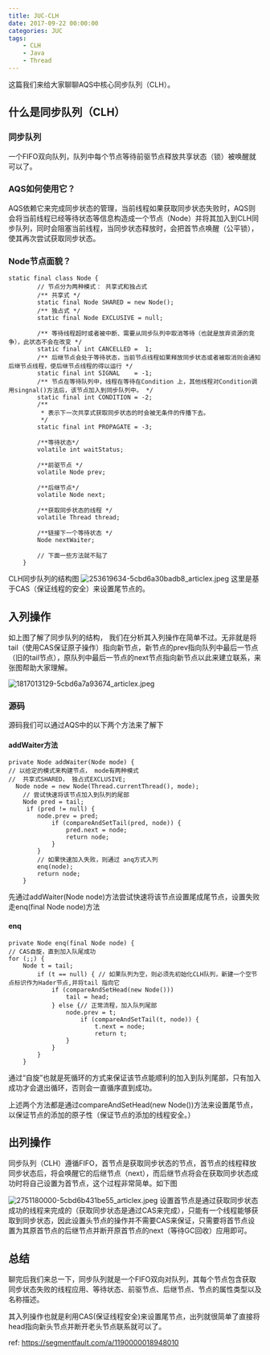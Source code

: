 ```yaml
---
title: JUC-CLH
date: 2017-09-22 00:00:00
categories: JUC
tags:
    - CLH
    - Java
    - Thread
---
```


这篇我们来给大家聊聊AQS中核心同步队列（CLH）。

<!-- more -->

## 什么是同步队列（CLH）

### 同步队列

一个FIFO双向队列，队列中每个节点等待前驱节点释放共享状态（锁）被唤醒就可以了。

### AQS如何使用它？

AQS依赖它来完成同步状态的管理，当前线程如果获取同步状态失败时，AQS则会将当前线程已经等待状态等信息构造成一个节点（Node）并将其加入到CLH同步队列，同时会阻塞当前线程，当同步状态释放时，会把首节点唤醒（公平锁），使其再次尝试获取同步状态。

### Node节点面貌？

```
static final class Node {
        // 节点分为两种模式： 共享式和独占式
        /** 共享式 */
        static final Node SHARED = new Node();
        /** 独占式 */
        static final Node EXCLUSIVE = null;

        /** 等待线程超时或者被中断、需要从同步队列中取消等待（也就是放弃资源的竞争），此状态不会在改变 */
        static final int CANCELLED =  1;
        /** 后继节点会处于等待状态，当前节点线程如果释放同步状态或者被取消则会通知后继节点线程，使后继节点线程的得以运行 */
        static final int SIGNAL    = -1;
        /** 节点在等待队列中，线程在等待在Condition 上，其他线程对Condition调用singnal()方法后，该节点加入到同步队列中。 */
        static final int CONDITION = -2;
        /**
         * 表示下一次共享式获取同步状态的时会被无条件的传播下去。
         */
        static final int PROPAGATE = -3;

        /**等待状态*/
        volatile int waitStatus;

        /**前驱节点 */
        volatile Node prev;

        /**后继节点*/
        volatile Node next;

        /**获取同步状态的线程 */
        volatile Thread thread;

        /**链接下一个等待状态 */
        Node nextWaiter;
        
        // 下面一些方法就不贴了
    }
```

CLH同步队列的结构图
![253619634-5cbd6a30badb8_articlex.jpeg](253619634-5cbd6a30badb8_articlex.jpeg)
这里是基于CAS（保证线程的安全）来设置尾节点的。

## 入列操作
如上图了解了同步队列的结构， 我们在分析其入列操作在简单不过。无非就是将tail（使用CAS保证原子操作）指向新节点，新节点的prev指向队列中最后一节点（旧的tail节点），原队列中最后一节点的next节点指向新节点以此来建立联系，来张图帮助大家理解。

![1817013129-5cbd6a7a93674_articlex.jpeg](1817013129-5cbd6a7a93674_articlex.jpeg)

### 源码
源码我们可以通过AQS中的以下两个方法来了解下 

#### addWaiter方法

```
private Node addWaiter(Node mode) {
// 以给定的模式来构建节点， mode有两种模式 
//  共享式SHARED， 独占式EXCLUSIVE;
  Node node = new Node(Thread.currentThread(), mode);
    // 尝试快速将该节点加入到队列的尾部
    Node pred = tail;
     if (pred != null) {
        node.prev = pred;
            if (compareAndSetTail(pred, node)) {
                pred.next = node;
                return node;
            }
        }
        // 如果快速加入失败，则通过 anq方式入列
        enq(node);
        return node;
    }
```

先通过addWaiter(Node node)方法尝试快速将该节点设置尾成尾节点，设置失败走enq(final Node node)方法

#### enq
```
private Node enq(final Node node) {
// CAS自旋，直到加入队尾成功        
for (;;) {
    Node t = tail;
        if (t == null) { // 如果队列为空，则必须先初始化CLH队列，新建一个空节点标识作为Hader节点,并将tail 指向它
            if (compareAndSetHead(new Node()))
                tail = head;
            } else {// 正常流程，加入队列尾部
                node.prev = t;
                    if (compareAndSetTail(t, node)) {
                        t.next = node;
                        return t;
                }
            }
        }
    }

```
通过“自旋”也就是死循环的方式来保证该节点能顺利的加入到队列尾部，只有加入成功才会退出循环，否则会一直循序直到成功。

上述两个方法都是通过compareAndSetHead(new Node())方法来设置尾节点，以保证节点的添加的原子性（保证节点的添加的线程安全。）

## 出列操作
同步队列（CLH）遵循FIFO，首节点是获取同步状态的节点，首节点的线程释放同步状态后，将会唤醒它的后继节点（next），而后继节点将会在获取同步状态成功时将自己设置为首节点，这个过程非常简单。如下图

![2751180000-5cbd6b431be55_articlex.jpeg](2751180000-5cbd6b431be55_articlex.jpeg)
设置首节点是通过获取同步状态成功的线程来完成的（获取同步状态是通过CAS来完成），只能有一个线程能够获取到同步状态，因此设置头节点的操作并不需要CAS来保证，只需要将首节点设置为其原首节点的后继节点并断开原首节点的next（等待GC回收）应用即可。

## 总结
聊完后我们来总一下，同步队列就是一个FIFO双向对队列，其每个节点包含获取同步状态失败的线程应用、等待状态、前驱节点、后继节点、节点的属性类型以及名称描述。

其入列操作也就是利用CAS(保证线程安全)来设置尾节点，出列就很简单了直接将head指向新头节点并断开老头节点联系就可以了。

ref: 
https://segmentfault.com/a/1190000018948010
